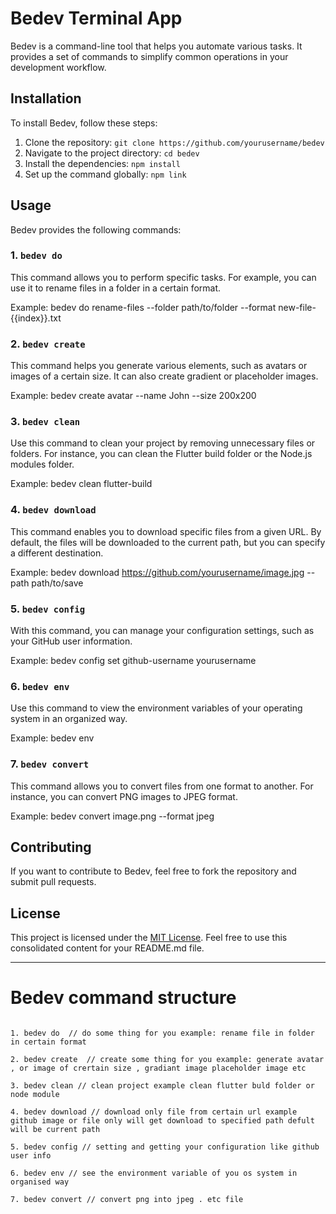 # Bedev Terminal App

Bedev is a command-line tool that helps you automate various tasks. It provides a set of commands to simplify common operations in your development workflow.

## Installation

To install Bedev, follow these steps:

1. Clone the repository: `git clone https://github.com/yourusername/bedev`
2. Navigate to the project directory: `cd bedev`
3. Install the dependencies: `npm install`
4. Set up the command globally: `npm link`

## Usage

Bedev provides the following commands:

### 1. `bedev do`

This command allows you to perform specific tasks. For example, you can use it to rename files in a folder in a certain format.

Example:
bedev do rename-files --folder path/to/folder --format new-file-{{index}}.txt



### 2. `bedev create`

This command helps you generate various elements, such as avatars or images of a certain size. It can also create gradient or placeholder images.

Example:
bedev create avatar --name John --size 200x200


### 3. `bedev clean`

Use this command to clean your project by removing unnecessary files or folders. For instance, you can clean the Flutter build folder or the Node.js modules folder.

Example:
bedev clean flutter-build



### 4. `bedev download`

This command enables you to download specific files from a given URL. By default, the files will be downloaded to the current path, but you can specify a different destination.

Example:
bedev download https://github.com/yourusername/image.jpg --path path/to/save


### 5. `bedev config`

With this command, you can manage your configuration settings, such as your GitHub user information.

Example:
bedev config set github-username yourusername


### 6. `bedev env`

Use this command to view the environment variables of your operating system in an organized way.

Example:
bedev env


### 7. `bedev convert`

This command allows you to convert files from one format to another. For instance, you can convert PNG images to JPEG format.

Example:
bedev convert image.png --format jpeg



## Contributing

If you want to contribute to Bedev, feel free to fork the repository and submit pull requests.

## License

This project is licensed under the [MIT License](LICENSE).
Feel free to use this consolidated content for your README.md file.



---

# Bedev command structure 

```

1. bedev do  // do some thing for you example: rename file in folder in certain format 

2. bedev create  // create some thing for you example: generate avatar , or image of crertain size , gradiant image placeholder image etc

3. bedev clean // clean project example clean flutter buld folder or node module 

4. bedev download // download only file from certain url example github image or file only will get download to specified path defult will be current path

5. bedev config // setting and getting your configuration like github user info 

6. bedev env // see the environment variable of you os system in organised way

7. bedev convert // convert png into jpeg . etc file


```